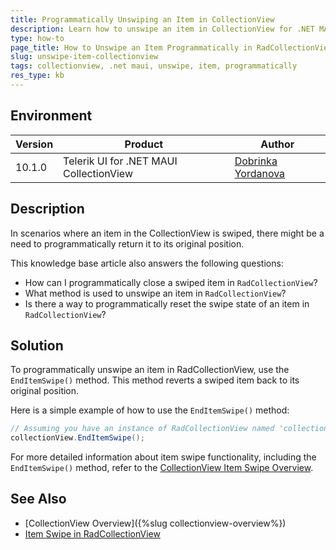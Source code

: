 ```yaml
---
title: Programmatically Unswiping an Item in CollectionView
description: Learn how to unswipe an item in CollectionView for .NET MAUI programmatically using the EndItemSwipe method.
type: how-to
page_title: How to Unswipe an Item Programmatically in RadCollectionView for .NET MAUI
slug: unswipe-item-collectionview
tags: collectionview, .net maui, unswipe, item, programmatically
res_type: kb
---
```


## Environment

| Version | Product | Author | 
| --- | --- | ---- | 
| 10.1.0 | Telerik UI for .NET MAUI CollectionView | [Dobrinka Yordanova](https://www.telerik.com/blogs/author/dobrinka-yordanova) | 

## Description

In scenarios where an item in the CollectionView is swiped, there might be a need to programmatically return it to its original position. 

This knowledge base article also answers the following questions:

- How can I programmatically close a swiped item in `RadCollectionView`?
- What method is used to unswipe an item in `RadCollectionView`?
- Is there a way to programmatically reset the swipe state of an item in `RadCollectionView`?

## Solution

To programmatically unswipe an item in RadCollectionView, use the `EndItemSwipe()` method. This method reverts a swiped item back to its original position.

Here is a simple example of how to use the `EndItemSwipe()` method:

```csharp
// Assuming you have an instance of RadCollectionView named 'collectionView'
collectionView.EndItemSwipe();
```

For more detailed information about item swipe functionality, including the `EndItemSwipe()` method, refer to the [CollectionView Item Swipe Overview](https://docs.telerik.com/devtools/maui/controls/collectionview/item-swipe/overview#methods).

## See Also

- [CollectionView Overview]({%slug collectionview-overview%})
- [Item Swipe in RadCollectionView](https://docs.telerik.com/devtools/maui/controls/collectionview/item-swipe/overview)
